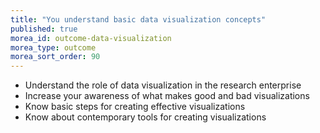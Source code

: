 ```yaml
---
title: "You understand basic data visualization concepts"
published: true
morea_id: outcome-data-visualization
morea_type: outcome
morea_sort_order: 90
---
```

* Understand the role of data visualization in the research enterprise
* Increase your awareness of what makes good and bad visualizations
* Know basic steps for creating effective visualizations
* Know about contemporary tools for creating visualizations 
